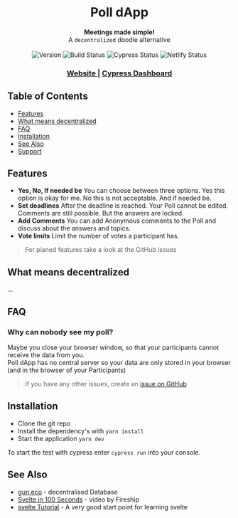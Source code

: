 <h1 align="center">Poll dApp</h1>

<div align="center">
  <strong>Meetings made simple! </strong>
</div>
<div align="center">
  A <code>decentralized</code> doodle alternative
</div>

<br />
<!-- badges -->
<div align="center">
  <!-- Version -->
    <img src="https://img.shields.io/badge/Version-alpha-red?style=flat-square"
      alt="Version" />
  <!-- Build Status -->
    <img src="https://img.shields.io/github/checks-status/tetrisiq/poll-dapp/main?style=flat-square"
      alt="Build Status" />
  <!-- Test status -->
    <img src="https://img.shields.io/endpoint?url=https://dashboard.cypress.io/badge/simple/byzw5k&style=flat-square&logo=cypress" alt="Cypress Status" />
  <!-- Netlify Status -->
      <img src="https://api.netlify.com/api/v1/badges/412902dd-d80b-474f-9f66-24619a932a73/deploy-status" alt="Netlify Status" />
</div>

<div align="center">
  <h3>
    <a href="https://poll-dapp.netlify.app">
      Website
    </a>
    <span> | </span>
    <a href="https://dashboard.cypress.io/projects/byzw5k/runs">
      Cypress Dashboard
    </a>
  </h3>
</div>


## Table of Contents
- [Features](#features)
- [What means decentralized](#what-means-decentralized)
- [FAQ](#faq)
- [Installation](#installation)
- [See Also](#see-also)
- [Support](#support)

## Features
- **Yes, No, If needed be** You can choose between three options. Yes this option is okay for me. No this is not acceptable. And if needed be.
- **Set deadlines** After the deadline is reached. Your Poll cannot be edited. Comments are still possible. But the answers are locked.
- **Add Comments** You can add Anonymous comments to the Poll and discuss about the answers and topics.
- **Vote limits** Limit the number of votes a participant has.

> For planed features take a look at the GitHub issues

## What means decentralized
...

## FAQ
### Why can nobody see my poll?
Maybe you close your browser window, so that your participants cannot receive the data from you.   
Poll dApp has no central server so your data are only stored in your browser (and in the browser of your Participants)

> If you have any other issues, create an [issue on GitHub](https://github.com/TetrisIQ/poll-dapp/issues/new?assignees=&labels=&template=bug_report.md&title=)

## Installation
- Clone the git repo
- Install the dependency's with `yarn install`
- Start the application `yarn dev`

To start the test with cypress enter `cypress run` into your console.

## See Also
- [gun.eco](https://gun.eco) - decentralised Database 
- [Svelte in 100 Seconds](https://www.youtube.com/watch?v=rv3Yq-B8qp4) - video by Fireship
- [svelte Tutorial](https://svelte.dev/tutorial/basics/) - A very good start point for learning svelte
